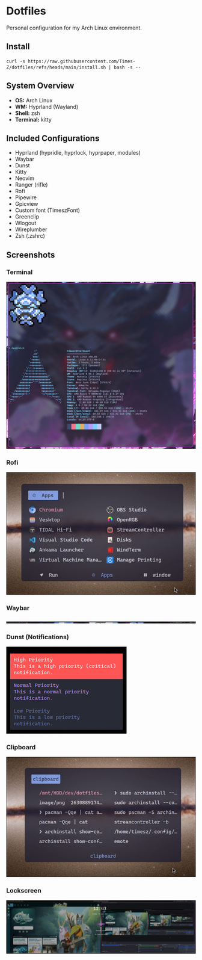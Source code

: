 # Dotfiles

Personal configuration for my Arch Linux environment.

## Install
```
curl -s https://raw.githubusercontent.com/Times-Z/dotfiles/refs/heads/main/install.sh | bash -s --
```

## System Overview

- **OS:** Arch Linux
- **WM:** Hyprland (Wayland)
- **Shell:** zsh
- **Terminal:** kitty

## Included Configurations

- Hyprland (hypridle, hyprlock, hyprpaper, modules)
- Waybar
- Dunst
- Kitty
- Neovim
- Ranger (rifle)
- Rofi
- Pipewire
- Gpicview
- Custom font (TimeszFont)
- Greenclip
- Wlogout
- Wireplumber
- Zsh (.zshrc)

## Screenshots

### Terminal
![Terminal](.assets/terminal.png)

### Rofi
![Rofi](.assets/rofi.jpg)

### Waybar
![Waybar](.assets/waybar.png)

### Dunst (Notifications)
![Notifications](.assets/notifications.jpg)

### Clipboard
![Clipboard](.assets/clipboard.jpg)

### Lockscreen
![Lockscreen](.assets/lockscreen.jpg)
